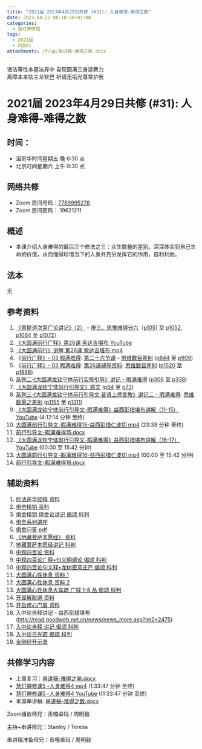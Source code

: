 ```yaml
---
title: "2021届 2023年4月29日共修 (#31): 人身难得-难得之数"
date: 2023-04-22 08:18:50+01:00
categories:
  - 慧灯禅修班
tags:
  - 2021届
  - 四加行
attachments: /f/up/串讲稿-难得之数.docx
---
```

<!--StartFragment-->

诸法等性本基法界中 自现圆满三身游舞力\
离障本来怙主龙钦巴 祈请无垢光尊常护我

# 2021届 2023年4月29日共修 (#31): 人身难得-难得之数

<!--EndFragment-->

## 时间：

* 温哥华时间星期五 晚 6:30 点
* 北京时间星期六 上午 9:30 点

## 网络共修

* Zoom 房间号码：[7789995278](https://us02web.zoom.us/j/7789995278?pwd=VjZmbWJFY2k2K0E5RVB2cTNIQmhqUT09)
* Zoom 房间密码： 19621211

## 概述

* 本课介绍人身难得的最后三个修法之三：众生数量的差别。深深体会到自己生命的价值，从而懂得珍惜当下的人身并充分发挥它的作用，自利利他。

## 法本

无

## 参考资料

1. [《菩提道次第广论讲记》（2）](https://huidengchanxiu.net/refs/ptdcdgl/2) - [庚三、思惟难得分六](https://huidengchanxiu.net/refs/ptdcdgl/2/#%E5%BA%9A%E4%B8%89%E6%80%9D%E6%83%9F%E9%9A%BE%E5%BE%97%E5%88%86%E5%85%AD-%E9%9A%BE%E5%BE%97%E4%B9%8B%E5%96%BB--%E9%9A%BE%E5%BE%97%E4%B9%8B%E7%90%86--%E6%80%9D%E5%B7%B2%E5%8A%9D%E5%8F%96%E5%BF%83%E8%A6%81--%E5%A6%82%E6%98%AF%E6%80%9D%E6%83%9F%E4%B9%8B%E4%BF%AE%E9%87%8F--%E5%85%B7%E6%9C%89%E5%9B%9B%E7%A7%8D%E5%B7%AE%E5%88%AB%E4%BF%AE%E8%A1%8C%E4%B9%8B%E7%9B%B8--%E5%8A%A3%E6%85%A7%E8%80%85%E5%B0%86%E6%8A%A4%E4%BF%AE%E4%B9%A0%E4%B9%8B%E7%9B%B8)（[p1051](https://huidengchanxiu.net/refs/ptdcdgl/2/#p1051) 至 [p1052](https://huidengchanxiu.net/refs/ptdcdgl/2/#p1052), [p1064](https://huidengchanxiu.net/refs/ptdcdgl/2/#p1064) 至 [p1072](https://huidengchanxiu.net/refs/ptdcdgl/2/#p1072)）
2. [《大圆满前行广释》第26课 索达吉堪布 YouTube](https://www.youtube.com/watch?v=Z7QpiLmBLpo&list=PLHUvfASP8Aiwk_4GPJG3Yb9Qk3xkhEDME&index=12)
3. [《大圆满前行》讲解 第26课 索达吉堪布 mp4](http://huidengchanxiu.net/jmy/007-%E5%A4%A7%E5%9C%86%E6%BB%A1%E5%89%8D%E8%A1%8C%E5%B9%BF%E9%87%8A/007-%E5%89%8D%E8%A1%8C%E5%B9%BF%E9%87%8A%E8%A7%86%E9%A2%91/%e3%80%8a%e5%a4%a7%e5%9c%86%e6%bb%a1%e5%89%8d%e8%a1%8c%e3%80%8b%e8%ae%b2%e8%a7%a3%e7%ac%ac26%e8%af%be.mp4)
4. 《[前行广释》- 03 暇满难得](https://huidengchanxiu.net/refs/qxgs/qxgs-03xm): [第二十六节课](https://huidengchanxiu.net/refs/qxgs/qxgs-03xm/#%E7%AC%AC%E4%BA%8C%E5%8D%81%E5%85%AD%E8%8A%82%E8%AF%BE) - [思维数目差别](https://huidengchanxiu.net/refs/qxgs/qxgs-03xm/#%E4%B8%81%E5%9B%9B%E6%80%9D%E7%BB%B4%E6%95%B0%E7%9B%AE%E5%B7%AE%E5%88%AB) ([p844](https://huidengchanxiu.net/refs/qxgs/qxgs-03xm/#p844) 至 [p909](https://huidengchanxiu.net/refs/qxgs/qxgs-03xm/#p909))
5. 《[前行广释》- 03 暇满难得](https://huidengchanxiu.net/refs/qxgs/fudao/qxgsfd-03xm): [第26课辅导资料](https://huidengchanxiu.net/refs/qxgs/fudao/qxgsfd-03xm/#%E5%89%8D%E8%A1%8C%E5%B9%BF%E9%87%8A%E7%AC%AC26%E8%AF%BE%E8%BE%85%E5%AF%BC%E8%B5%84%E6%96%99): [思维数目差别](https://huidengchanxiu.net/refs/qxgs/fudao/qxgsfd-03xm/#%E4%B8%81%E5%9B%9B%E6%80%9D%E7%BB%B4%E6%95%B0%E7%9B%AE%E5%B7%AE%E5%88%AB) ([p1520](https://huidengchanxiu.net/refs/qxgs/fudao/qxgsfd-03xm/#p1520) 至 [p1668](https://huidengchanxiu.net/refs/qxgs/fudao/qxgsfd-03xm/#p1668))
6. [系列二·《大圆满龙钦宁体前行实修引导》讲记 - 暇满难得](https://huidengchanxiu.net/refs/xmfw/s2-sxyd1-xmnd) ([p306](https://huidengchanxiu.net/refs/xmfw/s2-sxyd1-xmnd/#p306) 至 [p338](https://huidengchanxiu.net/refs/xmfw/s2-sxyd1-xmnd/#p338))
7. [《大圆满龙钦宁体前行引导文》原文](https://huidengchanxiu.net/refs/xmfw/s3-ydw2-xmnd/#%E5%A4%A7%E5%9C%86%E6%BB%A1%E9%BE%99%E9%92%A6%E5%AE%81%E4%BD%93%E5%89%8D%E8%A1%8C%E5%BC%95%E5%AF%BC%E6%96%87%E5%8E%9F%E6%96%87) ([p64](https://huidengchanxiu.net/refs/xmfw/s3-ydw2-xmnd/#p64) 至 [p73](https://huidengchanxiu.net/refs/xmfw/s3-ydw2-xmnd/#p73))
8. [系列三·《大圆满龙钦宁体前行引导文.普贤上师言教》讲记二 - 暇满难得](https://huidengchanxiu.net/refs/xmfw/s3-ydw2-xmnd): [思维数量之差别](https://huidengchanxiu.net/refs/xmfw/s3-ydw2-xmnd/#%E4%B8%81%E5%9B%9B%E6%80%9D%E7%BB%B4%E6%95%B0%E9%87%8F%E4%B9%8B%E5%B7%AE%E5%88%AB) ([p1155](https://huidengchanxiu.net/refs/xmfw/s3-ydw2-xmnd/#p1155) 至 [p1311](https://huidengchanxiu.net/refs/xmfw/s3-ydw2-xmnd/#p1311))
9. [《大圆满龙钦宁体前行引导文-暇满难得》益西彭措堪布讲解（11-15）YouTube](https://www.youtube.com/watch?v=F-VYxZnioEc&list=PLvhysUtdbxCAKDBe4N20fTCJrrn_T2MkW&index=11) (4:12:14 分钟 至终)
10. [大圆满前行引导文-暇满难得15-益西彭措仁波切 mp4](https://f.huidengchanxiu.net/jmy/xmfw/s3/02/%e5%89%8d%e8%a1%8c%e5%bc%95%e5%af%bc%e6%96%87-%e6%9a%87%e6%bb%a1%e9%9a%be%e5%be%9715.mp4) (23:38 分钟 至终)
11. [前行引导文-暇满难得15.docx](https://f.huidengchanxiu.net/jmy/xmfw/s3/02/%e5%89%8d%e8%a1%8c%e5%bc%95%e5%af%bc%e6%96%87-%e6%9a%87%e6%bb%a1%e9%9a%be%e5%be%9715.docx)
12. [《大圆满龙钦宁体前行引导文-暇满难得》益西彭措堪布讲解（16-17）YouTube](https://www.youtube.com/watch?v=vk3FuPC-eSY&list=PLvhysUtdbxCAKDBe4N20fTCJrrn_T2MkW&index=12)  (00:00 至 15:42 分钟)
13. [大圆满前行引导文-暇满难得16-益西彭措仁波切 mp4](https://f.huidengchanxiu.net/jmy/xmfw/s3/02/%e5%89%8d%e8%a1%8c%e5%bc%95%e5%af%bc%e6%96%87-%e6%9a%87%e6%bb%a1%e9%9a%be%e5%be%9716.mp4) (00:00 至 15:42 分钟)
14. [前行引导文-暇满难得16.docx](https://f.huidengchanxiu.net/jmy/xmfw/s3/02/%e5%89%8d%e8%a1%8c%e5%bc%95%e5%af%bc%e6%96%87-%e6%9a%87%e6%bb%a1%e9%9a%be%e5%be%9716.docx)[](https://huidengchanxiu.net/refs/rxl)



## 辅助资料

1. [妙法莲华经释 资料](https://www.riyuebianzhao.com/%E5%88%9D%E7%BA%A7/%E5%AD%A6%E7%BB%8F/%E5%A6%99%E6%B3%95%E8%8E%B2%E5%8D%8E%E7%BB%8F%E9%87%8A)
2. [俱舍精钥 资料](https://www.riyuebianzhao.com/%E4%BA%94%E8%AE%BA/%E4%BF%B1%E8%88%8D%E7%B2%BE%E9%92%A5)
3. [俱舍精钥 俱舍论讲记 偈颂 科判](https://www.kepanhuizong.org/doku.php?id=a_1_14_%E4%BF%B1%E8%88%8D%E7%B2%BE%E9%92%A5_%E4%BF%B1%E8%88%8D%E8%AE%BA%E8%AE%B2%E8%AE%B0)
4. [俱舍系列讲座](https://www.riyuebianzhao.com/%E7%B3%BB%E5%88%97%E8%AE%B2%E5%BA%A7/%E4%BF%B1%E8%88%8D%E7%B3%BB%E5%88%97%E8%AE%B2%E5%BA%A7)
5. [俱舍问答 pdf](https://drive.google.com/file/d/1ZB4eafZDpCaXQsXqGEE3k_ssrtiW4G1-/view)
6. [《地藏菩萨本愿经》 资料](https://www.zhihuihai.net/%E6%99%BA%E6%82%B2%E5%AD%A6%E5%A0%82/2020%E4%BC%A0%E6%B3%95/%E5%9C%B0%E8%97%8F%E8%8F%A9%E8%90%A8%E6%9C%AC%E6%84%BF%E7%BB%8F)
7. [地藏菩萨本愿经讲记 科判](https://www.kepanhuizong.org/doku.php?id=a_3_50_%E5%9C%B0%E8%97%8F%E7%BB%8F%E8%AE%B2%E8%AE%B0&s[]=%E5%9C%B0%E8%97%8F%E6%9C%AC%E6%84%BF%E7%BB%8F)
8. [中观四百论 资料](https://www.riyuebianzhao.com/%E4%BA%94%E8%AE%BA/%E4%B8%AD%E8%A7%82%E5%9B%9B%E7%99%BE%E8%AE%BA)
9. [中观四百论广释•句义明镜论 偈颂 科判](https://www.kepanhuizong.org/doku.php?id=a_2_02_%E4%B8%AD%E8%A7%82%E5%9B%9B%E7%99%BE%E8%AE%BA%E5%B9%BF%E9%87%8A_%E5%8F%A5%E4%B9%89%E6%98%8E%E9%95%9C%E8%AE%BA)
10. [中观四百论句义释•龙树密意庄严 偈颂 科判](https://www.kepanhuizong.org/doku.php?id=a_2_03_%E4%B8%AD%E8%A7%82%E5%9B%9B%E7%99%BE%E8%AE%BA%E5%8F%A5%E4%B9%89%E9%87%8A_%E9%BE%99%E6%A0%91%E5%AF%86%E6%84%8F%E5%BA%84%E4%B8%A5)
11. [大圆满心性休息 资料 1](https://huidengchanxiu.net/refs/dymxxxx)
12. [大圆满心性休息 资料 2](https://www.riyuebianzhao.com/%E9%AB%98%E7%BA%A7/%E4%BF%AE%E5%BF%83/%E5%A4%A7%E5%9C%86%E6%BB%A1%E5%BF%83%E6%80%A7%E4%BC%91%E6%81%AF%E5%A4%A7%E8%BD%A6%E7%96%8F)
13. [大圆满心性休息大车疏 广释 1-8 品 偈颂 科判](https://www.kepanhuizong.org/doku.php?id=a_3_02_%E5%A4%A7%E5%9C%86%E6%BB%A1%E5%BF%83%E6%80%A7%E4%BC%91%E6%81%AF%E5%A4%A7%E8%BD%A6%E7%96%8F%E5%B9%BF%E9%87%8A1_8%E5%93%81)
14. [开显解脱道 资料](https://www.riyuebianzhao.com/%E5%88%9D%E7%BA%A7/%E5%8A%A0%E8%A1%8C/%E5%BC%80%E6%98%BE%E8%A7%A3%E8%84%B1%E9%81%93)
15. [开启修心门扉 资料](https://www.riyuebianzhao.com/%E9%AB%98%E7%BA%A7/%E4%BF%AE%E5%BF%83/%E5%BC%80%E5%90%AF%E4%BF%AE%E5%BF%83%E9%97%A8%E6%89%89)
16. 入中论自释讲记[](http://www.fjdh.cn/wumin/2014/03/094435325818.html) - 益西彭措堪布 (http://read.goodweb.net.cn/news/news_more.asp?lm2=2475)
17. [入中论自释 讲记 偈颂 科判](https://www.kepanhuizong.org/doku.php?id=a_2_05_%E5%85%A5%E4%B8%AD%E8%AE%BA%E8%87%AA%E9%87%8A)
18. [入中论日光疏 偈颂 科判](https://www.kepanhuizong.org/doku.php?id=a_2_04_%E5%85%A5%E4%B8%AD%E8%AE%BA%E6%97%A5%E5%85%89%E7%96%8F)
19. [金刚经开示录](https://www.xuefozhijia.net/%E6%99%BA%E6%85%A7%E5%AE%9D%E7%81%AF/%E8%83%BD%E6%96%AD-%E9%87%91%E5%88%9A%E7%BB%8F%E5%BC%80%E7%A4%BA%E5%BD%95)



## **共修学习内容**

* 上周复习：[串讲稿-难得之喻.docx](https://www.huidengvan.com/f/up/%E4%B8%B2%E8%AE%B2%E7%A8%BF-%E9%9A%BE%E5%BE%97%E4%B9%8B%E5%96%BB.docx)[](https://www.huidengvan.com/f/up/%E4%B8%B2%E8%AE%B2%E7%A8%BF-%E6%9A%87%E6%BB%A1%E9%9A%BE%E5%BE%97%E4%B9%8B%E5%9B%A0%E7%BC%98.docx)
* [慧灯禅修课5 -人身难得4 mp4](http://huidengchanxiu.net/jmy/%e6%85%a7%e7%81%af%e7%a6%85%e4%bf%ae%e8%af%be/%e6%85%a7%e7%81%af%e7%a6%85%e4%bf%ae%e8%af%be%e7%ac%ac%e4%b8%89%e5%86%8c/02-4%20%e6%85%a7%e7%81%af%e7%a6%85%e4%bf%ae%e8%af%be5%20%e4%ba%ba%e8%ba%ab%e9%9a%be%e5%be%974.mp4) (1:33:47 分钟 至终)
* [慧灯禅修课5 -人身难得4 YouTube](https://www.youtube.com/watch?v=3N2nzOrR5vs&list=PLQU9iXcMduTfoo8rKZhj69k-OOas8C1Of&index=6) ((1:33:47 分钟 至终)
* 本周串讲稿: [](https://www.huidengvan.com/f/up/%E4%B8%B2%E8%AE%B2%E7%A8%BF-%E6%96%AD%E7%BC%98%E5%BF%83%E5%A4%8D%E4%B9%A0.docx)[](https://www.huidengvan.com/f/up/%E4%B8%B2%E8%AE%B2%E7%A8%BF-%E6%9A%87%E6%BB%A1%E9%9A%BE%E5%BE%97%E4%B9%8B%E5%9B%A0%E7%BC%98.docx)[](https://www.huidengvan.com/f/up/%E4%B8%B2%E8%AE%B2%E7%A8%BF-%E9%9A%BE%E5%BE%97%E4%B9%8B%E5%96%BB.docx)[串讲稿-难得之数.docx](/f/up/串讲稿-难得之数.docx)

Zoom播放师兄：贡嘎卓玛 / 周明毅

主持+串讲师兄：Stanley / Teresa

串讲稿准备师兄：贡嘎卓玛 / 周明毅

<!--EndFragment-->